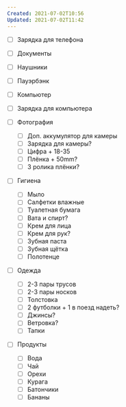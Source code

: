 ```yaml
---
Created: 2021-07-02T10:56
Updated: 2021-07-02T11:42
---
```

- [ ] Зарядка для телефона
- [ ] Документы
- [ ] Наушники
- [ ] Пауэрбэнк
- [ ] Компьютер
- [ ] Зарядка для компьютера
- [ ] Фотография
    - [ ] Доп. аккумулятор для камеры
    - [ ] Зарядка для камеры?
    - [ ] Цифра + 18-35
    - [ ] Плёнка + 50mm?
    - [ ] 3 ролика плёнки?
- [ ] Гигиена
    - [ ] Мыло
    - [ ] Салфетки влажные
    - [ ] Туалетная бумага
    - [ ] Вата и спирт?
    - [ ] Крем для лица
    - [ ] Крем для рук?
    - [ ] Зубная паста
    - [ ] Зубная щётка
    - [ ] Полотенце
- [ ] Одежда
    - [ ] 2-3 пары трусов
    - [ ] 2-3 пары носков
    - [ ] Толстовка
    - [ ] 2 футболки + 1 в поезд надеть?
    - [ ] Джинсы?
    - [ ] Ветровка?
    - [ ] Тапки
- [ ] Продукты
    
    - [ ] Вода
    - [ ] Чай
    - [ ] Орехи
    - [ ] Курага
    - [ ] Батончики
    - [ ] Бананы